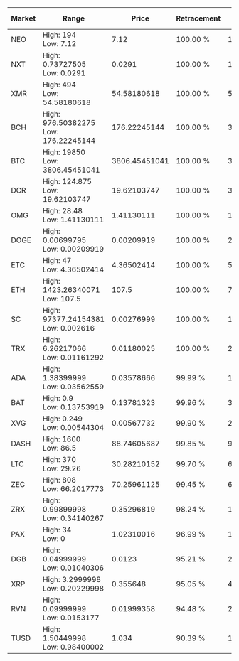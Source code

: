 | Market | Range | Price| Retracement | Doubles to 50% |
| --- | --- | --- | --- | --- |
| NEO | High: 194<br />Low: 7.12 | 7.12 | 100.00 % | 14.12 |
| NXT | High: 0.73727505<br />Low: 0.0291 | 0.0291 | 100.00 % | 13.17 |
| XMR | High: 494<br />Low: 54.58180618 | 54.58180618 | 100.00 % | 5.03 |
| BCH | High: 976.50382275<br />Low: 176.22245144 | 176.22245144 | 100.00 % | 3.27 |
| BTC | High: 19850<br />Low: 3806.45451041 | 3806.45451041 | 100.00 % | 3.11 |
| DCR | High: 124.875<br />Low: 19.62103747 | 19.62103747 | 100.00 % | 3.68 |
| OMG | High: 28.48<br />Low: 1.41130111 | 1.41130111 | 100.00 % | 10.59 |
| DOGE | High: 0.00699795<br />Low: 0.00209919 | 0.00209919 | 100.00 % | 2.17 |
| ETC | High: 47<br />Low: 4.36502414 | 4.36502414 | 100.00 % | 5.88 |
| ETH | High: 1423.26340071<br />Low: 107.5 | 107.5 | 100.00 % | 7.12 |
| SC | High: 97377.24154381<br />Low: 0.002616 | 0.00276999 | 100.00 % | 17,577,183.34 |
| TRX | High: 6.26217066<br />Low: 0.01161292 | 0.01180025 | 100.00 % | 265.83 |
| ADA | High: 1.38399999<br />Low: 0.03562559 | 0.03578666 | 99.99 % | 19.83 |
| BAT | High: 0.9<br />Low: 0.13753919 | 0.13781323 | 99.96 % | 3.76 |
| XVG | High: 0.249<br />Low: 0.00544304 | 0.00567732 | 99.90 % | 22.41 |
| DASH | High: 1600<br />Low: 86.5 | 88.74605687 | 99.85 % | 9.50 |
| LTC | High: 370<br />Low: 29.26 | 30.28210152 | 99.70 % | 6.59 |
| ZEC | High: 808<br />Low: 66.2017773 | 70.25961125 | 99.45 % | 6.22 |
| ZRX | High: 0.99899998<br />Low: 0.34140267 | 0.35296819 | 98.24 % | 1.90 |
| PAX | High: 34<br />Low: 0 | 1.02310016 | 96.99 % | 16.62 |
| DGB | High: 0.04999999<br />Low: 0.01040306 | 0.0123 | 95.21 % | 2.46 |
| XRP | High: 3.2999998<br />Low: 0.20229998 | 0.355648 | 95.05 % | 4.92 |
| RVN | High: 0.09999999<br />Low: 0.0153177 | 0.01999358 | 94.48 % | 2.88 |
| TUSD | High: 1.50449998<br />Low: 0.98400002 | 1.034 | 90.39 % | 1.20 |
